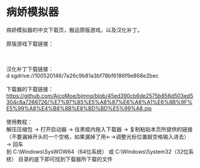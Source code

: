 # 病娇模拟器
病娇模拟器的中文下载页，搬运原版游戏，以及汉化补丁。
<br><br>
原版游戏下载链接：
<br>

<br><br>
汉化补丁下载链接：
<br>
 d sgdrive://100520146/7a26c9b81a3bf78bf6186f9e868e2bec
<br><br>
下载器的下载链接：
<br>
https://github.com/AicoMoe/bjmnq/blob/45ed390cb6de2575b856d503ed5304c8a7266726/%E7%97%85%E5%A8%87%E6%A8%A1%E6%8B%9F%E5%99%A8%E4%B8%8B%E8%BD%BD%E5%99%A8.zip
<br><br>
使用教程：
<br>
解压压缩包
→
打开启动器
→
往黑框内拖入下载器
→
复制粘贴本页所提供的链接（不要漏掉开头的一个空格，如果漏掉了用←→调整光标位置敲空格输入进去）
→
回车
<br>
到 C:\Windows\SysWOW64（64位系统） 或 C:\Windows\System32（32位系统） 目录的底下即可找到下载器所下载的文件
